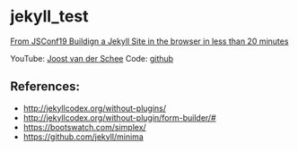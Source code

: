# jekyll_test

[From JSConf19 Buildign a Jekyll Site in the browser in less than 20 minutes](https://dev.to/jhvanderschee/building-a-jekyll-site-in-the-browser-in-less-than-20-minutes-1f8c)

YouTube: [Joost van der Schee](https://www.youtube.com/embed/_x5GWpu2ing?autoplay=1&start=14067)
Code: [github](https://github.com/jhvanderschee/jekyllconf2019_live)
## References:
* http://jekyllcodex.org/without-plugins/
* http://jekyllcodex.org/without-plugin/form-builder/#
* https://bootswatch.com/simplex/
* https://github.com/jekyll/minima


